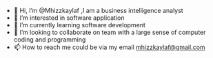 - 👋 Hi, I’m @Mhizzkaylaf ,I am a business intelligence analyst
- 👀 I’m interested in software application 
- 🌱 I’m currently learning software development
- 💞️ I’m looking to collaborate on team with a large sense of computer coding and programming
- 📫 How to reach me could be via my email mhizzkaylaf@gmail.com

<!---
Mhizzkaylaf/Mhizzkaylaf is an aspiring tech engineer special ✨ repository because its `README.md` (this file) appears on your GitHub profile.
You can click the Preview link to take a look at your changes.
--->

